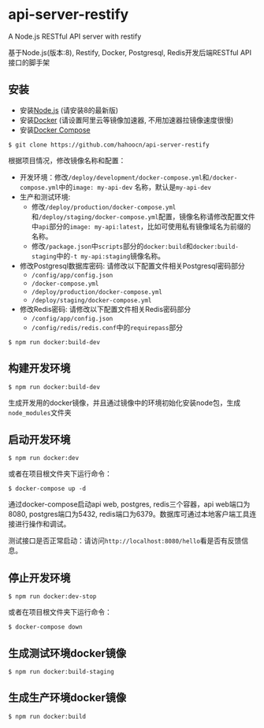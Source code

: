 # api-server-restify
A Node.js RESTful API server with restify

基于Node.js(版本:8), Restify, Docker, Postgresql, Redis开发后端RESTful API接口的脚手架

## 安装
- 安装[Node.js](https://nodejs.org) (请安装8的最新版)
- 安装[Docker](https://www.docker.com/) (请设置阿里云等镜像加速器, 不用加速器拉镜像速度很慢)
- 安装[Docker Compose](https://github.com/docker/compose/releases)

````
$ git clone https://github.com/hahoocn/api-server-restify
````
根据项目情况，修改镜像名称和配置：

- 开发环境：修改`/deploy/development/docker-compose.yml`和`/docker-compose.yml`中的`image: my-api-dev` 名称，默认是`my-api-dev`
- 生产和测试环境: 
  * 修改`/deploy/production/docker-compose.yml`和`/deploy/staging/docker-compose.yml`配置，镜像名称请修改配置文件中`api`部分的`image: my-api:latest`，比如可使用私有镜像域名为前缀的名称。
  * 修改`/package.json`中`scripts`部分的`docker:build`和`docker:build-staging`中的`-t my-api:staging`镜像名称。
- 修改Postgresql数据库密码: 请修改以下配置文件相关Postgresql密码部分
  * `/config/app/config.json`
  * `/docker-compose.yml`
  * `/deploy/production/docker-compose.yml`
  * `/deploy/staging/docker-compose.yml`
- 修改Redis密码: 请修改以下配置文件相关Redis密码部分
  * `/config/app/config.json`
  * `/config/redis/redis.conf`中的`requirepass`部分

````
$ npm run docker:build-dev
````

## 构建开发环境
````
$ npm run docker:build-dev
````
生成开发用的docker镜像，并且通过镜像中的环境初始化安装node包，生成`node_modules`文件夹

## 启动开发环境
````
$ npm run docker:dev
````
或者在项目根文件夹下运行命令：
````
$ docker-compose up -d
````

通过docker-compose启动api web, postgres, redis三个容器，api web端口为8080, postgres端口为5432, redis端口为6379。数据库可通过本地客户端工具连接进行操作和调试。

测试接口是否正常启动：请访问`http://localhost:8080/hello`看是否有反馈信息。

## 停止开发环境
````
$ npm run docker:dev-stop
````
或者在项目根文件夹下运行命令：
````
$ docker-compose down
````

## 生成测试环境docker镜像
````
$ npm run docker:build-staging
````

## 生成生产环境docker镜像
````
$ npm run docker:build
````
